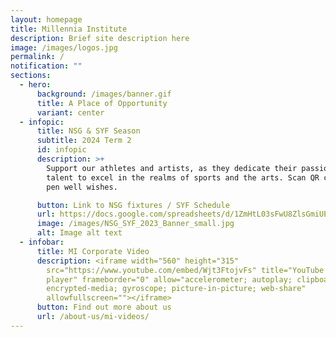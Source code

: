```yaml
---
layout: homepage
title: Millennia Institute
description: Brief site description here
image: /images/logos.jpg
permalink: /
notification: ""
sections:
  - hero:
      background: /images/banner.gif
      title: A Place of Opportunity
      variant: center
  - infopic:
      title: NSG & SYF Season
      subtitle: 2024 Term 2
      id: infopic
      description: >+
        Support our athletes and artists, as they dedicate their passion and
        talent to excel in the realms of sports and the arts. Scan QR code to
        pen well wishes.

      button: Link to NSG fixtures / SYF Schedule
      url: https://docs.google.com/spreadsheets/d/1ZmHtL03sFwU8ZlsGmiUEOqmk7FVELx0kTak46QbNCTg/edit?usp=sharing
      image: /images/NSG_SYF_2023_Banner_small.jpg
      alt: Image alt text
  - infobar:
      title: MI Corporate Video
      description: <iframe width="560" height="315"
        src="https://www.youtube.com/embed/Wjt3FtojvFs" title="YouTube video
        player" frameborder="0" allow="accelerometer; autoplay; clipboard-write;
        encrypted-media; gyroscope; picture-in-picture; web-share"
        allowfullscreen=""></iframe>
      button: Find out more about us
      url: /about-us/mi-videos/
---
```

